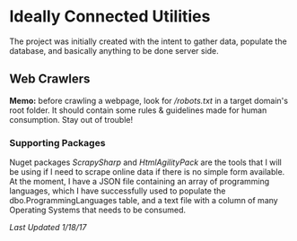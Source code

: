 ﻿# Ideally Connected Utilities
The project was initially created with the intent to gather data, populate the database, and basically anything
to be done server side.  

## Web Crawlers
**Memo:** before crawling a webpage, look for */robots.txt* in a target domain's root folder. It should
contain some rules & guidelines made for human consumption. Stay out of trouble!

### Supporting Packages
Nuget packages *ScrapySharp* and *HtmlAgilityPack* are the tools that I will be using if I need to scrape online data
if there is no simple form available. At the moment, I have a JSON file containing an array of programming
languages, which I have successfully used to populate the dbo.ProgrammingLanguages table, and a text file
with a column of many Operating Systems that needs to be consumed.

*Last Updated 1/18/17* 
